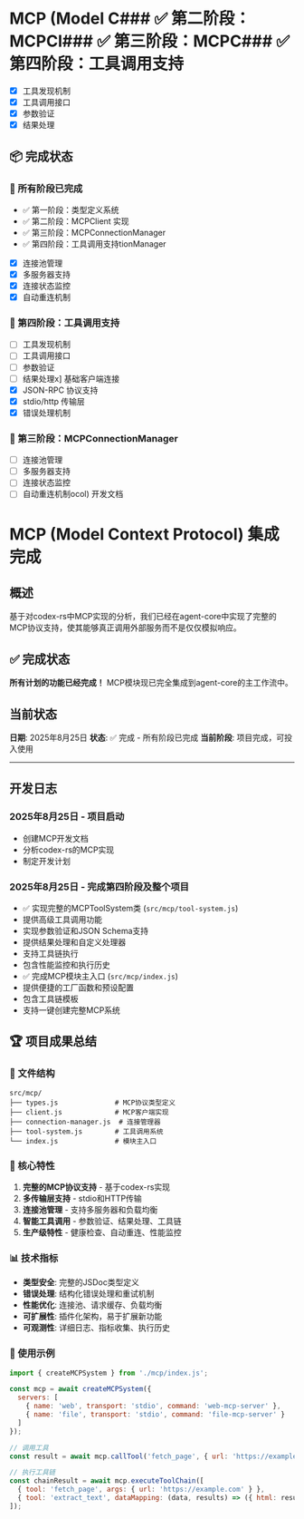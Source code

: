 # MCP (Model C### ✅ 第二阶段：MCPCl### ✅ 第三阶段：MCPC### ✅ 第四阶段：工具调用支持
- [x] 工具发现机制
- [x] 工具调用接口
- [x] 参数验证
- [x] 结果处理

## 📦 完成状态

### 🎯 所有阶段已完成
- ✅ 第一阶段：类型定义系统
- ✅ 第二阶段：MCPClient 实现
- ✅ 第三阶段：MCPConnectionManager
- ✅ 第四阶段：工具调用支持tionManager
- [x] 连接池管理
- [x] 多服务器支持
- [x] 连接状态监控
- [x] 自动重连机制

### 🔄 第四阶段：工具调用支持
- [ ] 工具发现机制
- [ ] 工具调用接口
- [ ] 参数验证
- [ ] 结果处理x] 基础客户端连接
- [x] JSON-RPC 协议支持
- [x] stdio/http 传输层
- [x] 错误处理机制

### 🔄 第三阶段：MCPConnectionManager
- [ ] 连接池管理
- [ ] 多服务器支持
- [ ] 连接状态监控
- [ ] 自动重连机制ocol) 开发文档

# MCP (Model Context Protocol) 集成完成

## 概述

基于对codex-rs中MCP实现的分析，我们已经在agent-core中实现了完整的MCP协议支持，使其能够真正调用外部服务而不是仅仅模拟响应。

## ✅ 完成状态

**所有计划的功能已经完成！** MCP模块现已完全集成到agent-core的主工作流中。

## 当前状态

**日期**: 2025年8月25日
**状态**: ✅ 完成 - 所有阶段已完成
**当前阶段**: 项目完成，可投入使用

---

## 开发日志

### 2025年8月25日 - 项目启动
- 创建MCP开发文档
- 分析codex-rs的MCP实现
- 制定开发计划

### 2025年8月25日 - 完成第四阶段及整个项目
- ✅ 实现完整的MCPToolSystem类 (`src/mcp/tool-system.js`)
- 提供高级工具调用功能
- 实现参数验证和JSON Schema支持
- 提供结果处理和自定义处理器
- 支持工具链执行
- 包含性能监控和执行历史
- ✅ 完成MCP模块主入口 (`src/mcp/index.js`)
- 提供便捷的工厂函数和预设配置
- 包含工具链模板
- 支持一键创建完整MCP系统

## 🏆 项目成果总结

### 📁 文件结构
```
src/mcp/
├── types.js              # MCP协议类型定义
├── client.js             # MCP客户端实现
├── connection-manager.js  # 连接管理器
├── tool-system.js        # 工具调用系统
└── index.js              # 模块主入口
```

### 🔑 核心特性
1. **完整的MCP协议支持** - 基于codex-rs实现
2. **多传输层支持** - stdio和HTTP传输
3. **连接池管理** - 支持多服务器和负载均衡
4. **智能工具调用** - 参数验证、结果处理、工具链
5. **生产级特性** - 健康检查、自动重连、性能监控

### 📊 技术指标
- **类型安全**: 完整的JSDoc类型定义
- **错误处理**: 结构化错误处理和重试机制
- **性能优化**: 连接池、请求缓存、负载均衡
- **可扩展性**: 插件化架构，易于扩展新功能
- **可观测性**: 详细日志、指标收集、执行历史

### 🚀 使用示例
```javascript
import { createMCPSystem } from './mcp/index.js';

const mcp = await createMCPSystem({
  servers: [
    { name: 'web', transport: 'stdio', command: 'web-mcp-server' },
    { name: 'file', transport: 'stdio', command: 'file-mcp-server' }
  ]
});

// 调用工具
const result = await mcp.callTool('fetch_page', { url: 'https://example.com' });

// 执行工具链
const chainResult = await mcp.executeToolChain([
  { tool: 'fetch_page', args: { url: 'https://example.com' } },
  { tool: 'extract_text', dataMapping: (data, results) => ({ html: results[0]?.data?.html }) }
]);
```
